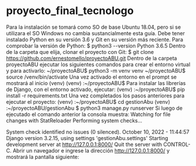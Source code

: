 # proyecto_final_tecnologo
Para la instalación se tomará como SO de base Ubuntu 18.04, pero si se utilizara el SO Windows no cambia sustancialmente esta guía. Debe tener instalado Python en su versión 3.6 y Git en su versión más reciente.
Para comprobar la versión de Python:
$ python3 --version
Python 3.6.5
Dentro de la carpeta que elija, clonar el proyecto con Git:
$ git clone https://github.com/ernestomello/proyectoABU.git
Dentro de la carpeta proyectoABU ejecutar los siguientes comandos para crear el entorno virtual y para activarlo:
~/proyectoABU$ python3 -m venv venv
~/proyectoABU$ source /venv/bin/activate
Una vez activado el entorno en el prompt se mostrará al inicio (venv)
(venv) :~/proyectoABU$
Para instalar las librerías de Django, con el entorno activado, ejecutar:
(venv) :~/proyectoABU$ pip install -r requirements.txt
Una vez completados los pasos anteriores para ejecutar el proyecto:
(venv) :~/proyectoABU$ cd gestionAbu
(venv) :~/proyectoABU/gestionAbu $ python3 manage.py runserver
Si luego de ejecutado el comando anterior la consola muestra:
Watching for file changes with StatReloader
Performing system checks...

System check identified no issues (0 silenced).
October 10, 2022 - 11:44:57
Django version 3.2.15, using settings 'gestionAbu.settings'
Starting development server at http://127.0.0.1:8000/
Quit the server with CONTROL-C.
Abrir un navegador e ingrese la dirección http://127.0.0.1:8000/ y mostrará la pantalla siguiente:
